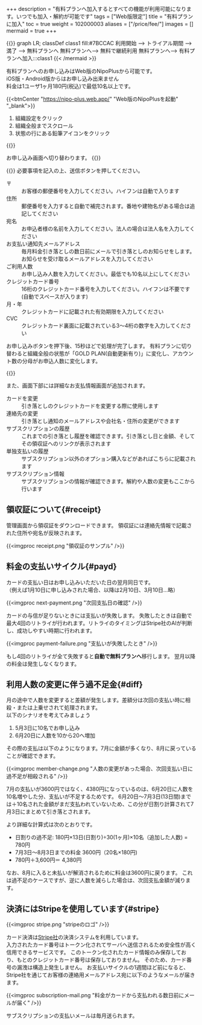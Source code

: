 +++
description = "有料プランへ加入するとすべての機能が利用可能になります。いつでも加入・解約が可能です"
tags = ["Web版限定"]
title = "有料プランに加入"
toc = true
weight = 102000003
aliases = ["/price/fee/"]
images = []
mermaid = true
+++

{{<mermaid align="center">}}
graph LR;
classDef class1 fill:#7BCCAC
  利用開始 --> トライアル期間 --> 満了 -->  無料プランへ
  無料プランへ--> 無料で継続利用
  無料プランへ--> 有料プランへ加入:::class1
{{< /mermaid >}}

有料プランへのお申し込みはWeb版のNipoPlusから可能です。  
iOS版・Android版からはお申し込み出来ません  
料金は1ユーザ1ヶ月180円(税込)で最低10名以上です。

{{<btnCenter "https://nipo-plus.web.app/" "Web版のNipoPlusを起動" "_blank">}}


1. 組織設定をクリック
1. 組織全般までスクロール
1. 状態の行にある鉛筆アイコンをクリック

{{<appscreen filename="join" title="組織設定からGOLD PLANへ申込みができます">}}

お申し込み画面へ切り替わります。
{{<nextArrow>}}

{{<appscreen filename="credit-card" title="クレジットカード番号や申込み人数などの必要事項を記入してください">}}
必要事項を記入の上、送信ボタンを押してください。

<dl class="basic">
  <dt>〒</dt>
  <dd>お客様の郵便番号を入力してください。ハイフンは自動で入ります</dd>
  <dt>住所</dt>
  <dd>郵便番号を入力すると自動で補完されます。番地や建物名がある場合は追記してください</dd>
  <dt>宛名</dt>
  <dd>お申込者様の名前を入力してください。法人の場合は法人名を入力してください</dd>
  <dt>お支払い通知先メールアドレス</dt>
  <dd>毎月料金引き落としの数日前にメールで引き落としのお知らせをします。お知らせを受け取るメールアドレスを入力してください</dd>
  <dt>ご利用人数</dt>
  <dd>お申し込み人数を入力してください。最低でも10名以上にしてください</dd>
  <dt>クレジットカード番号</dt>
  <dd>16桁のクレジットカード番号を入力してください。ハイフンは不要です(自動でスペースが入ります)</dd>
  <dt>月・年</dt>
  <dd>クレジットカードに記載された有効期限を入力してください</dd>
  <dt>CVC</dt>
  <dd>クレジットカード裏面に記載されている3〜4桁の数字を入力してください</dd>
</dl>

お申し込みボタンを押下後、15秒ほどで処理が完了します。
有料プランに切り替わると組織全般の状態が「GOLD PLAN(自動更新有り)」に変化し、アカウント数の分母がお申込人数に変化します。

{{<appscreen filename="change" title="申込後のステータス変化。アカウント上限と状態が変化している">}}

また、画面下部には詳細なお支払情報画面が追加されます。

<dl class="basic">
  <dt>カードを変更</dt>
  <dd>引き落としのクレジットカードを変更する際に使用します</dd>
  <dt>連絡先の変更</dt>
  <dd>引き落とし通知のメールアドレスや会社名・住所の変更ができます</dd>
  <dt>サブスクリプションの履歴</dt>
  <dd>これまでの引き落とし履歴を確認できます。引き落とし日と金額、そしてその領収証へのリンクが表示されます</dd>
  <dt>単独支払いの履歴</dt>
  <dd>サブスクリプション以外のオプション購入などがあればこちらに記載されます</dd>
  <dt>サブスクリプション情報</dt>
  <dd>サブスクリプションの情報が確認できます。解約や人数の変更もここから行います</dd>
</dl>


## 領収証について{#receipt}

管理画面から領収証をダウンロードできます。
領収証には連絡先情報で記載された住所や宛名が反映されます。

{{<imgproc receipt.png "領収証のサンプル" />}}

## 料金の支払いサイクル{#payd}

カードの支払い日はお申し込みいただいた日の翌月同日です。  
（例えば1月10日に申し込みされた場合、以降は2月10日、3月10日...略）

{{<imgproc next-payment.png "次回支払日の確認" />}}

カードの与信が足りないときには支払いが失敗します。
失敗したときは自動で最大4回のリトライが行われます。リトライのタイミングはStripe社のAIが判断し、成功しやすい時期に行われます。

{{<imgproc payment-failure.png "支払いが失敗したとき" />}}

もし4回のリトライが全て失敗すると**自動で無料プランへ**移行します。
翌月以降の料金は発生しなくなります。

## 利用人数の変更に伴う過不足金{#diff}

月の途中で人数を変更すると差額が発生します。差額分は次回の支払い時に相殺・または上乗せされて処理されます。  
以下のシナリオを考えてみましょう

1. 5月3日に10名でお申し込み
1. 6月20日に人数を10から20へ増加

その際の支払は以下のようになります。7月に金額が多くなり、8月に戻っていることが確認できます。

{{<imgproc member-change.png "人数の変更があった場合、次回支払い日に過不足が相殺される" />}}

7月の支払いが3600円ではなく、4380円になっているのは、6月20日に人数を10名増やした分、支払いが不足するためです。
6月20日〜7月3日(13日間)までは＋10名された金額がまだ支払われていないため、この分が日割り計算されて7月3日にまとめて引き落とされます。

より詳細な計算式は次のとおりです。

- 日割りの過不足: 180円×13日(日割り)÷30(1ヶ月)×10名（追加した人数) = 780円
- 7月3日〜8月3日までの料金 3600円（20名×180円)
- 780円＋3,600円＝ 4,380円

なお、8月に入ると未払いが解消されるために料金は3600円に戻ります。
これは過不足のケースですが、逆に人数を減らした場合は、次回支払金額が減ります。

## 決済にはStripeを使用しています{#stripe}

{{<imgproc stripe.png "stripeのロゴ" />}}

カード決済は[Stripe社](https://stripe.com/jp)の決済システムを利用しています。  
入力されたカード番号はトークン化されてサーバへ送信されるため安全性が高く信用できるサービスです。
このトークン化されたカード情報のみ保存しており、もとのクレジットカード番号は保存しておりません。
そのため、カード番号の漏洩は構造上発生しません。
お支払いサイクルの1週間ほど前になると、Stripe社を通じてお客様の連絡用メールアドレス宛に以下のようなメールが届きます。

{{<imgproc subscription-mail.png "料金がカードから支払われる数日前にメールが届く" />}}

サブスクリプションの支払いメールは毎月送られます。
